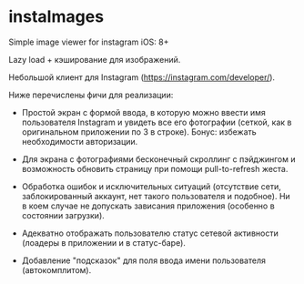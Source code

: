 # instaImages
Simple image viewer for instagram iOS: 8+


Lazy load + кэширование для изображений.

Небольшой клиент для Instagram (https://instagram.com/developer/).

Ниже перечислены фичи для реализации:

* Простой экран с формой ввода, в которую можно ввести имя пользователя Instagram и увидеть все его фотографии (сеткой, как в оригинальном приложении по 3 в строке). Бонус: избежать необходимости авторизации.

* Для экрана с фотографиями бесконечный скроллинг с пэйджингом и возможность обновить страницу при помощи pull-to-refresh жеста.


* Обработка ошибок и исключительных ситуаций (отсутствие сети, заблокированный аккаунт, нет такого пользователя и подобное). Ни в коем случае не допускать зависания приложения (особенно в состоянии загрузки).


* Адекватно отображать пользователю статус сетевой активности (лоадеры в приложении и в статус-баре).

 

* Добавление "подсказок" для поля ввода имени пользователя (автокомплитом).

 

